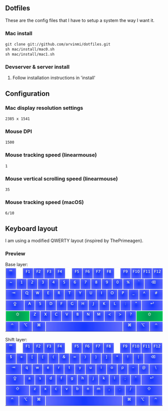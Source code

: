 ## Dotfiles

These are the config files that I have to setup a system the way I want it.

### Mac install

```
git clone git://github.com/arvinmi/dotfiles.git
sh mac/install/mac0.sh
sh mac/install/mac1.sh
```

### Devserver & server install

1. Follow installation instructions in 'install'

## Configuration

### Mac display resolution settings

```
2385 x 1541
```

### Mouse DPI

```
1500
```

### Mouse tracking speed (linearmouse)

```
1
```

### Mouse vertical scrolling speed (linearmouse)

```
35
```

### Mouse tracking speed (macOS)

```
6/10
```

## Keyboard layout

I am using a modified QWERTY layout (inspired by ThePrimeagen).

### Preview

Base layer:
![](key-shift.jpg)

Shift layer:
![](key.jpg)
